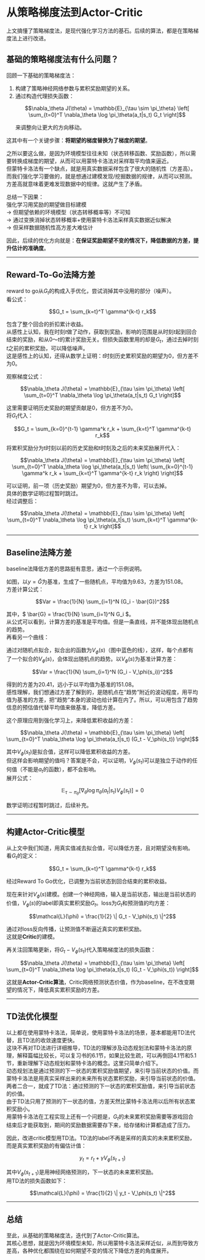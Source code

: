 # 从策略梯度法到Actor-Critic

上文搞懂了策略梯度法，是现代强化学习方法的基石。后续的算法，都是在策略梯度法上进行改进。

## 基础的策略梯度法有什么问题？

回顾一下基础的策略梯度法：

1. 构建了策略神经网络参数与累积奖励期望的关系。
2. 通过构造代理损失函数：
   ```math
   \nabla_\theta J(\theta) = \mathbb{E}_{\tau \sim \pi_\theta} \left[ \sum_{t=0}^T \nabla_\theta \log \pi_\theta(a_t|s_t) G_t \right]
   ```
   来调整向让更大的方向移动。

这其中有一个关键步骤：**将期望的梯度替换为了梯度的期望**。

之所以要这么做，是因为环境模型往往未知（状态转移函数、奖励函数），所以需要转换成梯度的期望，从而可以用蒙特卡洛法对采样取平均值来逼近。  
但蒙特卡洛法有一个缺点，就是用真实数据采样包含了很大的随机性（方差高）。而我们强化学习要做的，就是想通过建模发现/挖掘数据的规律，从而可以预测。方差高就意味着更难发现数据中的规律。这就产生了矛盾。

总结一下因果：  
强化学习用奖励的期望做目标建模  
-> 但期望依赖的环境模型（状态转移概率等）不可知  
-> 通过变换消掉状态转移概率+使用蒙特卡洛法采样真实数据近似解决  
-> 但采样数据随机性高方差大难估计  

因此，后续的优化方向就是：**在保证奖励期望不变的情况下，降低数据的方差，提升估计的准确度**。

---

## Reward-To-Go法降方差

reward to go从$`G_t`$的构成入手优化，尝试消掉其中没用的部分（噪声）。  
看公式：
```math
G_t = \sum_{k=t}^T \gamma^{k-t} r_k
```
包含了整个回合的折扣累计收益。  
从感性上认知，我在时刻$`t`$做了动作，获取到奖励，影响的范围是从时刻$`t`$起到回合结束的奖励，和从0～$`t`$的累计奖励无关。但损失函数里用的却是$`G_t`$，通过去掉时刻$`t`$之前的累积奖励，可以降低噪声。  
这是感性上的认知，还得从数学上证明：$`t`$时刻历史累积奖励的期望为0，但方差不为0。

观察梯度公式：
```math
\nabla_\theta J(\theta) = \mathbb{E}_{\tau \sim \pi_\theta} \left[ \sum_{t=0}^T \nabla_\theta \log \pi_\theta(a_t|s_t) G_t \right]
```

这里需要证明历史奖励的期望贡献是0，但方差不为0。  
将$`G_t`$代入：
```math
G_t = \sum_{k=0}^{t-1} \gamma^k r_k + \sum_{k=t}^T \gamma^{k-t} r_k
```

将累积奖励分为t时刻以前的历史奖励和t时刻及之后的未来奖励展开代入：
```math
\nabla_\theta J(\theta) = \mathbb{E}_{\tau \sim \pi_\theta} \left[ \sum_{t=0}^T \nabla_\theta \log \pi_\theta(a_t|s_t) \left( \sum_{k=0}^{t-1} \gamma^k r_k + \sum_{k=t}^T \gamma^{k-t} r_k \right) \right]
```

可以证明，前一项（历史奖励）期望为0，但方差不为零，可以去掉。  
具体的数学证明过程暂时跳过。  
经过调整后：
```math
\nabla_\theta J(\theta) = \mathbb{E}_{\tau \sim \pi_\theta} \left[ \sum_{t=0}^T \nabla_\theta \log \pi_\theta(a_t|s_t) \sum_{k=t}^T \gamma^{k-t} r_k \right]
```

---

## Baseline法降方差

baseline法降低方差的思路挺有意思，通过一个示例说明。

如图，以$`y = \bar{G}`$为基准，生成了一些随机点，平均值为9.63，方差为151.08。  
方差计算公式：
```math
Var = \frac{1}{N} \sum_{i=1}^N (G_i - \bar{G})^2
```
其中，$` \bar{G} = \frac{1}{N} \sum_{i=1}^N G_i `$。  
从公式可以看到，计算方差的基准是平均值。但是一条直线，并不能体现出随机点的趋势。  
再看另一个曲线：

通过对随机点拟合，拟合出的函数为$` V_\phi(s) `$（图中蓝色的线），这样，每个点都有了一个拟合的$` V_\phi(s) `$，会体现出随机点的趋势。以$` V_\phi(s) `$为基准计算方差：
```math
Var = \frac{1}{N} \sum_{i=1}^N (G_i - V_\phi(s_i))^2
```
得到的方差为20.41，远小于以平均值为基准的151.08。  
感性理解，我们想通过方差了解到的，是随机点在“趋势”附近的波动程度，用平均值为基准的方差，把“趋势”本身的波动也给计算在内了。所以，可以用包含了趋势信息的预估值代替平均值来做基准，降低方差。

这个原理应用到强化学习上，来降低累积收益的方差：
```math
\nabla_\theta J(\theta) = \mathbb{E}_{\tau \sim \pi_\theta} \left[ \sum_{t=0}^T \nabla_\theta \log \pi_\theta(a_t|s_t) (G_t - V_\phi(s_t)) \right]
```
其中$` V_\phi(s_t) `$是拟合值，这样可以降低累积收益的方差。  
但这样会影响期望的值吗？答案是不会，可以证明，$` V_\phi(s_t) `$可以是独立于动作的任何值（不能是$` a_t `$的函数），都不会影响。  
展开公式：
```math
\mathbb{E}_{\tau \sim \pi_\theta} \left[ \nabla_\theta \log \pi_\theta(a_t|s_t) V_\phi(s_t) \right] = 0
```

数学证明过程暂时跳过，后续补充。

---

## 构建Actor-Critic模型

从上文中我们知道，用真实值减去拟合值，可以降低方差，且对期望没有影响。  
看$` G_t `$的定义：
```math
G_t = \sum_{k=t}^T \gamma^{k-t} r_k
```
经过Reward To Go优化，已调整为当前状态到回合结束的累积收益。

现在来针对$` V_\phi(s) `$建模。创建一个神经网络，输入是当前状态，输出是当前状态的价值，$` V_\phi(s) `$的label即真实累积奖励$` G_t `$。loss为$` G_t `$和预测值的均方差：
```math
\mathcal{L}(\phi) = \frac{1}{2} \| G_t - V_\phi(s_t) \|^2
```
通过对loss反向传播，让预测值不断逼近真实的累积奖励。  
这就是**Critic**的建模。

再关注回策略更新，将$` G_t - V_\phi(s_t) `$代入策略梯度法的损失函数：
```math
\nabla_\theta J(\theta) = \mathbb{E}_{\tau \sim \pi_\theta} \left[ \sum_{t=0}^T \nabla_\theta \log \pi_\theta(a_t|s_t) (G_t - V_\phi(s_t)) \right]
```
这就是**Actor-Critic算法**，Critic网络预测状态价值，作为baseline，在不改变期望的情况下，降低真实累积奖励的方差。

---

## TD法优化模型

以上都在使用蒙特卡洛法，简单说，使用蒙特卡洛法的场景，基本都能用TD法代替，且TD法的收敛速度更快。  
这块不再对TD法进行详细推导，TD法的理解涉及动态规划法和蒙特卡洛法的原理，解释篇幅比较长，可以复习书的6.1节，如果比较生疏，可以再倒回4.1节和5.1节，重新理解下动态规划和蒙特卡洛的概念。这里只简单介绍下。  
动态规划法是通过预测的下一状态的累积奖励值期望，来引导当前状态的价值。而蒙特卡洛法是用真实采样出来的未来所有状态累积奖励，来引导当前状态的价值。两者二合一，就成了TD法：通过预测的下一状态的累积奖励值，来引导当前状态的价值。  
由于TD法只用了预测的下一状态的值，方差天然比蒙特卡洛法用以后所有状态累积奖励小。  
用蒙特卡洛法在工程实现上还有一个问题是，$` G_t `$的未来累积奖励需要等游戏回合结束后才能获取到，期间的奖励数据需要存下来，给存储和计算都造成了压力。  

因此，改进critic模型用TD法。TD法的label不再是采样的真实的未来累积奖励，而是真实累积奖励的有偏估计值：
```math
y_t = r_t + \gamma V_\phi(s_{t+1})
```
其中$` V_\phi(s_{t+1}) `$是用神经网络预测的，下一状态的未来累积奖励。  
用TD法的损失函数如下：
```math
\mathcal{L}(\phi) = \frac{1}{2} \| y_t - V_\phi(s_t) \|^2
```

---

## 总结

至此，从基础的策略梯度法，迭代到了Actor-Critic算法。  
其核心思想，就是因为环境模型未知，所以用蒙特卡洛法采样近似，从而到导致方差高，各种优化都围绕在如何期望不变的情况下降低方差的角度展开。
